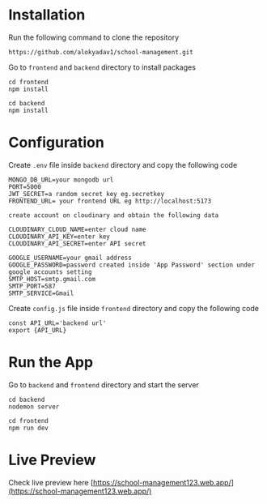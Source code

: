 # Installation
Run the following command to clone the repository
```
https://github.com/alokyadav1/school-management.git
```
Go to ```frontend``` and ```backend``` directory to install packages
```
cd frontend
npm install
```
```
cd backend
npm install
```
# Configuration
Create ```.env``` file inside ```backend``` directory and copy the following code

```
MONGO_DB_URL=your mongodb url
PORT=5000
JWT_SECRET=a random secret key eg.secretkey
FRONTEND_URL= your frontend URL eg http://localhost:5173

create account on cloudinary and obtain the following data

CLOUDINARY_CLOUD_NAME=enter cloud name
CLOUDINARY_API_KEY=enter key
CLOUDINARY_API_SECRET=enter API secret

GOOGLE_USERNAME=your gmail address
GOOGLE_PASSWORD=password created inside 'App Password' section under google accounts setting
SMTP_HOST=smtp.gmail.com
SMTP_PORT=587
SMTP_SERVICE=Gmail

```
Create ```config.js``` file inside ```frontend``` directory and copy the following code
```
const API_URL='backend url'
export {API_URL}
```


# Run the App
Go to ```backend``` and ```frontend``` directory and start the server
```
cd backend
nodemon server
```
```
cd frontend
npm run dev
```
# Live Preview
Check live preview here [https://school-management123.web.app/](https://school-management123.web.app/)
